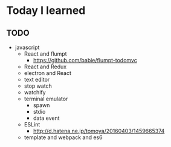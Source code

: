 # Today I learned

## TODO

- javascript
  - React and flumpt
    - https://github.com/babie/flumpt-todomvc
  - React and Redux
  - electron and React
  - text editor
  - stop watch
  - watchify
  - terminal emulator
    - spawn
    - stdio
    - data event
  - ESLint
    - http://d.hatena.ne.jp/tomoya/20160403/1459665374
  - template and webpack and es6
